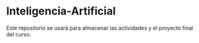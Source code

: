 # Inteligencia-Artificial
Este repositorio se usará para almacenar las actividades y el proyecto final del curso.
